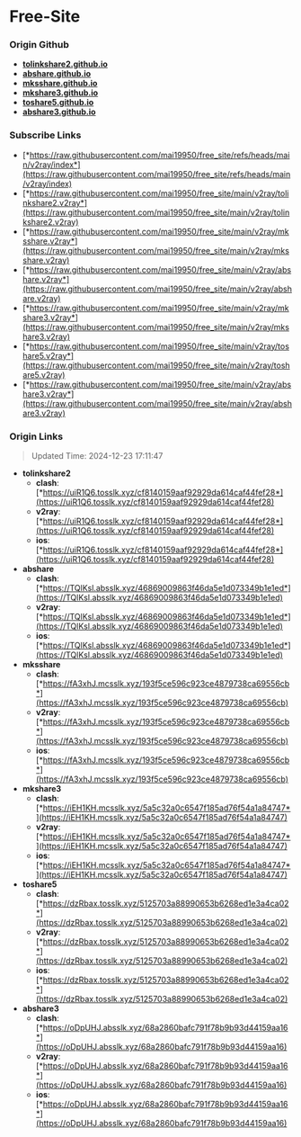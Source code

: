 # Free-Site

### Origin Github

- [**tolinkshare2.github.io**](https://github.com/tolinkshare2/tolinkshare2.github.io)
- [**abshare.github.io**](https://github.com/abshare/abshare.github.io)
- [**mksshare.github.io**](https://github.com/mksshare/mksshare.github.io)
- [**mkshare3.github.io**](https://github.com/mkshare3/mkshare3.github.io)
- [**toshare5.github.io**](https://github.com/toshare5/toshare5.github.io)
- [**abshare3.github.io**](https://github.com/abshare3/abshare3.github.io)

### Subscribe Links

- [*https://raw.githubusercontent.com/mai19950/free_site/refs/heads/main/v2ray/index*](https://raw.githubusercontent.com/mai19950/free_site/refs/heads/main/v2ray/index)
- [*https://raw.githubusercontent.com/mai19950/free_site/main/v2ray/tolinkshare2.v2ray*](https://raw.githubusercontent.com/mai19950/free_site/main/v2ray/tolinkshare2.v2ray)
- [*https://raw.githubusercontent.com/mai19950/free_site/main/v2ray/mksshare.v2ray*](https://raw.githubusercontent.com/mai19950/free_site/main/v2ray/mksshare.v2ray)
- [*https://raw.githubusercontent.com/mai19950/free_site/main/v2ray/abshare.v2ray*](https://raw.githubusercontent.com/mai19950/free_site/main/v2ray/abshare.v2ray)
- [*https://raw.githubusercontent.com/mai19950/free_site/main/v2ray/mkshare3.v2ray*](https://raw.githubusercontent.com/mai19950/free_site/main/v2ray/mkshare3.v2ray)
- [*https://raw.githubusercontent.com/mai19950/free_site/main/v2ray/toshare5.v2ray*](https://raw.githubusercontent.com/mai19950/free_site/main/v2ray/toshare5.v2ray)
- [*https://raw.githubusercontent.com/mai19950/free_site/main/v2ray/abshare3.v2ray*](https://raw.githubusercontent.com/mai19950/free_site/main/v2ray/abshare3.v2ray)

### Origin Links

> Updated Time: 2024-12-23 17:11:47

- **tolinkshare2**
  - **clash**: [*https://uiR1Q6.tosslk.xyz/cf8140159aaf92929da614caf44fef28*](https://uiR1Q6.tosslk.xyz/cf8140159aaf92929da614caf44fef28)
  - **v2ray**: [*https://uiR1Q6.tosslk.xyz/cf8140159aaf92929da614caf44fef28*](https://uiR1Q6.tosslk.xyz/cf8140159aaf92929da614caf44fef28)
  - **ios**: [*https://uiR1Q6.tosslk.xyz/cf8140159aaf92929da614caf44fef28*](https://uiR1Q6.tosslk.xyz/cf8140159aaf92929da614caf44fef28)
- **abshare**
  - **clash**: [*https://TQlKsl.absslk.xyz/46869009863f46da5e1d073349b1e1ed*](https://TQlKsl.absslk.xyz/46869009863f46da5e1d073349b1e1ed)
  - **v2ray**: [*https://TQlKsl.absslk.xyz/46869009863f46da5e1d073349b1e1ed*](https://TQlKsl.absslk.xyz/46869009863f46da5e1d073349b1e1ed)
  - **ios**: [*https://TQlKsl.absslk.xyz/46869009863f46da5e1d073349b1e1ed*](https://TQlKsl.absslk.xyz/46869009863f46da5e1d073349b1e1ed)
- **mksshare**
  - **clash**: [*https://fA3xhJ.mcsslk.xyz/193f5ce596c923ce4879738ca69556cb*](https://fA3xhJ.mcsslk.xyz/193f5ce596c923ce4879738ca69556cb)
  - **v2ray**: [*https://fA3xhJ.mcsslk.xyz/193f5ce596c923ce4879738ca69556cb*](https://fA3xhJ.mcsslk.xyz/193f5ce596c923ce4879738ca69556cb)
  - **ios**: [*https://fA3xhJ.mcsslk.xyz/193f5ce596c923ce4879738ca69556cb*](https://fA3xhJ.mcsslk.xyz/193f5ce596c923ce4879738ca69556cb)
- **mkshare3**
  - **clash**: [*https://iEH1KH.mcsslk.xyz/5a5c32a0c6547f185ad76f54a1a84747*](https://iEH1KH.mcsslk.xyz/5a5c32a0c6547f185ad76f54a1a84747)
  - **v2ray**: [*https://iEH1KH.mcsslk.xyz/5a5c32a0c6547f185ad76f54a1a84747*](https://iEH1KH.mcsslk.xyz/5a5c32a0c6547f185ad76f54a1a84747)
  - **ios**: [*https://iEH1KH.mcsslk.xyz/5a5c32a0c6547f185ad76f54a1a84747*](https://iEH1KH.mcsslk.xyz/5a5c32a0c6547f185ad76f54a1a84747)
- **toshare5**
  - **clash**: [*https://dzRbax.tosslk.xyz/5125703a88990653b6268ed1e3a4ca02*](https://dzRbax.tosslk.xyz/5125703a88990653b6268ed1e3a4ca02)
  - **v2ray**: [*https://dzRbax.tosslk.xyz/5125703a88990653b6268ed1e3a4ca02*](https://dzRbax.tosslk.xyz/5125703a88990653b6268ed1e3a4ca02)
  - **ios**: [*https://dzRbax.tosslk.xyz/5125703a88990653b6268ed1e3a4ca02*](https://dzRbax.tosslk.xyz/5125703a88990653b6268ed1e3a4ca02)
- **abshare3**
  - **clash**: [*https://oDpUHJ.absslk.xyz/68a2860bafc791f78b9b93d44159aa16*](https://oDpUHJ.absslk.xyz/68a2860bafc791f78b9b93d44159aa16)
  - **v2ray**: [*https://oDpUHJ.absslk.xyz/68a2860bafc791f78b9b93d44159aa16*](https://oDpUHJ.absslk.xyz/68a2860bafc791f78b9b93d44159aa16)
  - **ios**: [*https://oDpUHJ.absslk.xyz/68a2860bafc791f78b9b93d44159aa16*](https://oDpUHJ.absslk.xyz/68a2860bafc791f78b9b93d44159aa16)
